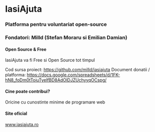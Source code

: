 # IasiAjuta
### Platforma pentru voluntariat open-source
### Fondatori: Milld (Stefan Moraru si Emilian Damian)

#### Open Source & Free

IasiAjuta va fi Free si Open Source tot timpul

Cod sursa proiect: https://github.com/milld/iasiajuta
Document donatii / platforma: https://docs.google.com/spreadsheets/d/1FK-hN8_foDm0tToiuTyelfBD8AdOlDJZUchyyqOCspg/

#### Cine poate contribui?

Oricine cu cunostinte minime de programare web

#### Site oficial

www.iasiajuta.ro

